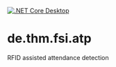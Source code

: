 
[![.NET Core Desktop](https://github.com/patvo/de.thm.fsi.atp/actions/workflows/dotnet-desktop.yml/badge.svg)](https://github.com/patvo/de.thm.fsi.atp/actions/workflows/dotnet-desktop.yml)

# de.thm.fsi.atp
RFID assisted attendance detection
